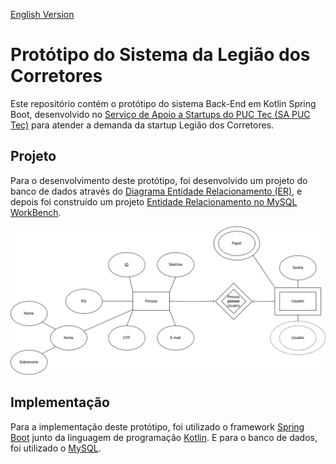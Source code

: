 [English Version](README.EN.md)

# Protótipo do Sistema da Legião dos Corretores

Este repositório contém o protótipo do sistema Back-End em Kotlin Spring Boot, desenvolvido no [Serviço de Apoio a Startups do PUC Tec (SA PUC Tec)](https://www.pucminas.br/puctec/Paginas/default.aspx) para atender a demanda da startup Legião dos Corretores.

## Projeto

Para o desenvolvimento deste protótipo, foi desenvolvido um projeto do banco de dados através do [Diagrama Entidade Relacionamento (ER)](./docs/Diagrama_Entidade_Relacionamento.png), e depois foi construído um projeto [Entidade Relacionamento no MySQL WorkBench](./docs/MySQL_Model.mwb).

<img alt="Neste diagrama de entidade e relacionamento, existem duas entidades: &#39;Pessoa&#39; e &#39;Usuário&#39;, e um relacionmento: &#39;Pessoa possuí Usuário&#39;. A entidade pessoa possuí os seguintes atributos: ID, Telefone, Email, CPF, RG e Nome. Já a entidade Usuário possuí os seguintes atributos: Papel, Senha e Usuário. O atributo ID tanto de Pessoa como de Usuário é um atributo chave. Já o atributo Nome da entidade pessoa é um atributo composto, formado pelos seguintes atributos filhos: &#39;Nome&#39; e &#39;Sobrenome&#39;. O atributo &#39;Papel&#39; da entidade &#39;Usuário&#39; é um atributo multivalorado. E o atributo &#39;Usuário&#39; da entidade de mesmo nome é um atributo multivalorado e derivado. O relacionamento &#39;Pessoa possuí Usuário&#39; relaciona as entidades &#39;Pessoa&#39; e &#39;Usuário&#39;. Este relacionamento é fraco, e a sua cardinalidade é 1 (&#39;Pessoa&#39;) para 1 (&#39;Usuário&#39;)." src="./docs/Diagrama_Entidade_Relacionamento.png" title="Diagrama Entidade Relacionamento"/>

## Implementação

Para a implementação deste protótipo, foi utilizado o framework [Spring Boot](https://spring.io/) junto da linguagem de programação [Kotlin](https://kotlinlang.org/). E para o banco de dados, foi utilizado o [MySQL](https://www.mysql.com/).